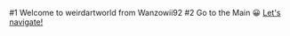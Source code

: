 #1 Welcome to weirdartworld from Wanzowii92
 #2 Go to the Main 😀 [Let's navigate!](https://wanzowii92.github.io/weirdartworld/mainpage.html)
  
